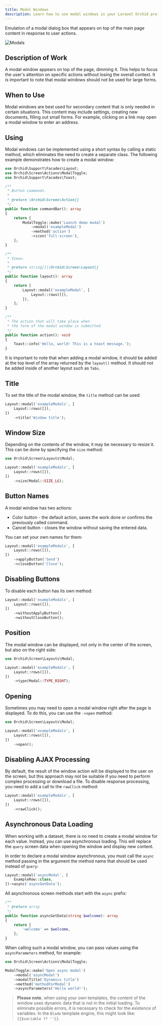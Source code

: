```yaml
---
title: Modal Windows
description: Learn how to use modal windows in your Laravel Orchid projects with our comprehensive documentation. Get tips on creating dynamic modals, passing data to modals, and customizing modal behavior.
---
```



Emulation of a modal dialog box that appears on top of the main page content in response to user actions.

![Modals](/img/layouts/modals.png)

## Description of Work

A modal window appears on top of the page, dimming it. This helps to focus the user's attention on specific actions without losing the overall context. It is important to note that modal windows should not be used for large forms.


## When to Use

Modal windows are best used for secondary content that is only needed in certain situations. This content may include settings, creating new documents, filling out small forms. For example, clicking on a link may open a modal window to enter an address.

## Using

Modal windows can be implemented using a short syntax by calling a static method, which eliminates the need to create a separate class. The following example demonstrates how to create a modal window:

```php
use Orchid\Support\Facades\Layout;
use Orchid\Screen\Actions\ModalToggle;
use Orchid\Support\Facades\Toast;

/**
 * Button commands.
 *
 * @return \Orchid\Screen\Action[]
 */
public function commandBar(): array
{
    return [
        ModalToggle::make('Launch demo modal')
            ->modal('exampleModal')
            ->method('action')
            ->icon('full-screen'),
    ];
}

/**
 * Views.
 *
 * @return string[]|\Orchid\Screen\Layout[]
 */
public function layout(): array
{
    return [
        Layout::modal('exampleModal', [
            Layout::rows([]),
        ]),
    ];
}

/**
 * The action that will take place when
 * the form of the modal window is submitted
 */
public function action(): void
{
    Toast::info('Hello, world! This is a toast message.');
}
```


It is important to note that when adding a modal window, it should be added at the top level of the array returned by the `layout()` method. It should not be added inside of another layout such as `Tabs`.


## Title

To set the title of the modal window, the `title` method can be used:

```php
Layout::modal('exampleModals', [
    Layout::rows([]),
])
    ->title('Window title');
```

## Window Size

Depending on the contents of the window, it may be necessary to resize it. This can be done by specifying the `size` method:


```php
use Orchid\Screen\Layouts\Modal;

Layout::modal('exampleModals', [
    Layout::rows([]),
])
    ->size(Modal::SIZE_LG);
```

## Button Names

A modal window has two actions:

- Color button - the default action, saves the work done or confirms the previously called command.
- Cancel button - closes the window without saving the entered data.


You can set your own names for them:

```php
Layout::modal('exampleModals', [
    Layout::rows([]),
])
    ->applyButton('Send')
    ->closeButton('Close');
```

## Disabling Buttons

To disable each button has its own method:

```php
Layout::modal('exampleModals', [
    Layout::rows([]),
])
    ->withoutApplyButton()
    ->withoutCloseButton();
```


## Position

The modal window can be displayed, not only in the center of the screen, but also on the right side:

```php
use Orchid\Screen\Layouts\Modal;

Layout::modal('exampleModals', [
    Layout::rows([]),
])
    ->type(Modal::TYPE_RIGHT);
```

## Opening

Sometimes you may need to open a modal window right after the page is displayed. To do this, you can use the `->open` method:

```php
use Orchid\Screen\Layouts\Modal;

Layout::modal('exampleModals', [
    Layout::rows([]),
])
    ->open();
```

## Disabling AJAX Processing

By default, the result of the window action will be displayed to the user on the screen, but this approach may not be suitable if you need to perform complex processing or download a file.
To disable response processing, you need to add a call to the `rawClick` method:

```php
Layout::modal('exampleModals', [
    Layout::rows([]),
])
    ->rawClick();
```

## Asynchronous Data Loading

When working with a dataset, there is no need to create a modal window for each value. Instead, you can use asynchronous loading.
This will replace the `query` screen data when opening the window and display
new content.

In order to declare a modal window asynchronous, you must call the `async` method passing in the argument the method name that should be used instead of `query`:

```php
Layout::modal('asyncModal', [
    ExampleRow::class,
])->async('asyncGetData');
```

All asynchronous screen methods start with the `async` prefix:

```php
/**
 * @return array
 */
public function asyncGetData(string $welcome): array
{
    return [
        'welcome' => $welcome,
    ];
}
```

When calling such a modal window, you can pass values using the `asyncParameters` method, for example:

```php
use Orchid\Screen\Actions\ModalToggle;

ModalToggle::make('Open async modal')
    ->modal('asyncModal')
    ->modalTitle('Dynamics title')
    ->method('methodForModal')
    ->asyncParameters('Hello world!');
```


> **Please note**, when using your own templates, the content of the window uses dynamic data that is not in the initial loading. To eliminate possible errors, it is necessary to check for the existence of variables. In the `Blade` template engine, this might look like: `{{$variable ?? ''}}`.
